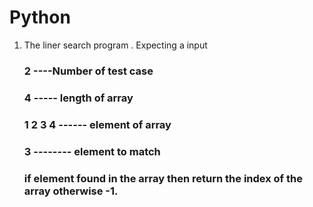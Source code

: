 # Python
1. The liner search program . Expecting a input 
    ###       2  ----Number of test case 
    ###        4  -----  length of array 
    ###        1 2 3 4  ------ element of array 
    ###       3  -------- element to match 
    ###   if element found in the array then return the index of the array otherwise -1.
     
